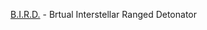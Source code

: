 [B.I.R.D.](https://youtu.be/zrUWSfd0Heg?si=ZhBSPupS39acBFB6) - Brtual Interstellar Ranged Detonator
